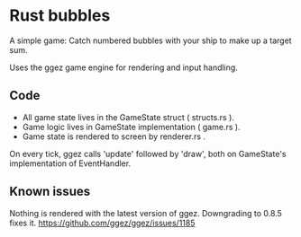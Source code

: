 # Rust bubbles
A simple game: Catch numbered bubbles with your ship to make up a target sum.

Uses the ggez game engine for rendering and input handling.

## Code
- All game state lives in the GameState struct ( structs.rs ).
- Game logic lives in GameState implementation ( game.rs ).
- Game state is rendered to screen by renderer.rs .

On every tick, ggez calls 'update' followed by 'draw', both on GameState's implementation of EventHandler.

## Known issues
Nothing is rendered with the latest version of ggez. Downgrading to 0.8.5 fixes it.
https://github.com/ggez/ggez/issues/1185